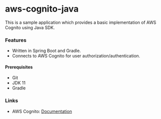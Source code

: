 # aws-cognito-java

This is a sample application which provides a basic implementation of AWS Cognito using Java SDK.

### Features
- Written in Spring Boot and Gradle.
- Connects to AWS Cognito for user authorization/authentication.

#### Prerequisites
- Git
- JDK 11
- Gradle

### Links
- AWS Cognito: [Documentation](https://aws.amazon.com/cognito/)
